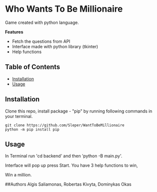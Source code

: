 # Who Wants To Be Millionaire

Game created with python language.

**Features**
* Fetch the questions from API
* Interface made with python library (tkinter)
* Help functions 

## Table of Contents

- [Installation](#installation)
- [Usage](#usage)

## Installation

Clone this repo, install package - "pip" by running following commands in your terminal.

```python=
git clone https://github.com/Sleper/WantToBeMillionaire
python -m pip install pip
```

## Usage

In Terminal run 'cd backend' and then 'python -B main.py'.

Interface will pop up press Start. You have 3 help functions to win,

Win a million.


##Authors
Algis Saliamonas, Robertas Kivyta, Dominykas Okas

